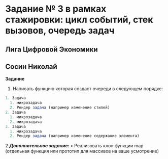 # Задание № 3 в рамках стажировки: цикл событий, стек вызовов, очередь задач

## Лига Цифровой Экономики
## Сосин Николай

**Задание**

1. Написать функцию которая создаст очереди в следующем порядке:

``` javascript
1. Задача
  1. микрозадача
  2. Рендер задача (например изменение стилей)
2. Задача
  1. микрозадача
  2. микрозадача
3. Задача
  1. микрозадача
  2. Рендер задача (например изменение содержание элемента)
```

2.***Дополнительное задание:***
• Реализовать клон функции map (отдельная функция или прототип для массивов на ваше усмотрение)